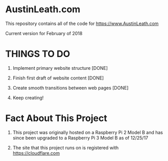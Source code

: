 # AustinLeath.com
This repository contains all of the code for https://www.AustinLeath.com

Current version for February of 2018


# THINGS TO DO

1. Implement primary website structure [DONE]

2. Finish first draft of website content [DONE]

3. Create smooth transitions between web pages [DONE]

4. Keep creating!


# Fact About This Project

1. This project was originally hosted on a Raspberry Pi 2 Model B and has since been upgraded to a Raspberry Pi 3 Model B as of 12/25/17

2. The site that this project runs on is registered with https://cloudflare.com
